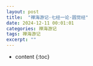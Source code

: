 ```yaml
---
layout: post
title:  "禅海游记·七经一论·圆觉经"
date: 2024-12-11 00:01:01
categories: 禅海游记
tags: 禅海游记
excerpt: ""
---
```


* content
{:toc}





